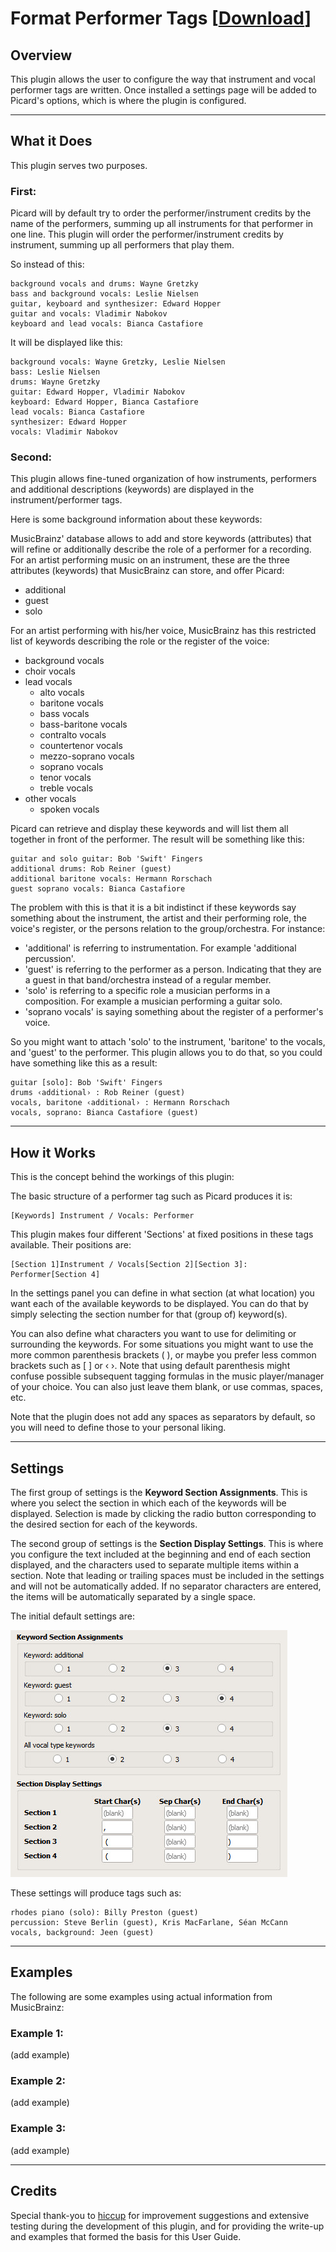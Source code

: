 # Format Performer Tags \[[Download](https://github.com/rdswift/picard-plugins/raw/2.0_RDS_Plugins/plugins/format_performer_tags/format_performer_tags.zip)\]

## Overview

This plugin allows the user to configure the way that instrument and vocal performer tags are written. Once
installed a settings page will be added to Picard's options, which is where the plugin is configured.

---

## What it Does

This plugin serves two purposes.
 
### First:
 
Picard will by default try to order the performer/instrument credits by the name of the performers, summing up all instruments for that performer in one line.
This plugin will order the performer/instrument credits by instrument, summing up all performers that play them.
 
So instead of this:

``` 
background vocals and drums: Wayne Gretzky
bass and background vocals: Leslie Nielsen
guitar, keyboard and synthesizer: Edward Hopper
guitar and vocals: Vladimir Nabokov
keyboard and lead vocals: Bianca Castafiore
```

It will be displayed like this:

``` 
background vocals: Wayne Gretzky, Leslie Nielsen
bass: Leslie Nielsen
drums: Wayne Gretzky
guitar: Edward Hopper, Vladimir Nabokov
keyboard: Edward Hopper, Bianca Castafiore
lead vocals: Bianca Castafiore
synthesizer: Edward Hopper
vocals: Vladimir Nabokov
```
 
### Second:
 
This plugin allows fine-tuned organization of how instruments, performers and additional descriptions (keywords) are displayed in the instrument/performer tags.
 
Here is some background information about these keywords:
 
MusicBrainz' database allows to add and store keywords (attributes) that will refine or additionally describe the role of a performer for a recording.
For an artist performing music on an instrument, these are the three attributes (keywords) that MusicBrainz can store, and offer Picard:
 
* additional
* guest
* solo
 
For an artist performing with his/her voice, MusicBrainz has this restricted list of keywords describing the role or the register of the voice:
 
* background vocals
* choir vocals
* lead vocals
  * alto vocals
  * baritone vocals
  * bass vocals
  * bass-baritone vocals
  * contralto vocals
  * countertenor vocals
  * mezzo-soprano vocals
  * soprano vocals
  * tenor vocals
  * treble vocals
* other vocals
  * spoken vocals

 
Picard can retrieve and display these keywords and will list them all together in front of the performer.
The result will be something like this:

```
guitar and solo guitar: Bob 'Swift' Fingers
additional drums: Rob Reiner (guest)
additional baritone vocals: Hermann Rorschach
guest soprano vocals: Bianca Castafiore
```

The problem with this is that it is a bit indistinct if these keywords say something about the instrument, the artist and their performing role, the voice's register, or the persons relation to the group/orchestra.
For instance:
 
* 'additional' is referring to instrumentation. For example 'additional percussion'.
* 'guest' is referring to the performer as a person. Indicating that they are a guest in that band/orchestra instead of a regular member.
* 'solo' is referring to a specific role a musician performs in a composition. For example a musician performing a guitar solo.
* 'soprano vocals' is saying something about the register of a performer's voice.
 
So you might want to attach 'solo' to the instrument, 'baritone' to the vocals, and 'guest' to the performer.
This plugin allows you to do that, so you could have something like this as a result:

```
guitar [solo]: Bob 'Swift' Fingers
drums ‹additional› : Rob Reiner (guest)
vocals, baritone ‹additional› : Hermann Rorschach
vocals, soprano: Bianca Castafiore (guest)
```

---

## How it Works

This is the concept behind the workings of this plugin:
 
The basic structure of a performer tag such as Picard produces it is:

    [Keywords] Instrument / Vocals: Performer
 
This plugin makes four different 'Sections' at fixed positions in these tags available.
Their positions are:

    [Section 1]Instrument / Vocals[Section 2][Section 3]: Performer[Section 4]
 
In the settings panel you can define in what section (at what location) you want each of the available keywords to be displayed.
You can do that by simply selecting the section number for that (group of) keyword(s).
 
You can also define what characters you want to use for delimiting or surrounding the keywords.
For some situations you might want to use the more common parenthesis brackets ( ), or maybe you prefer less common brackets such as \[ \] or ‹ ›.
Note that using default parenthesis might confuse possible subsequent tagging formulas in the music player/manager of your choice. 
You can also just leave them blank, or use commas, spaces, etc.
 
Note that the plugin does not add any spaces as separators by default, so you will need to define those to your personal liking.
 
---

## Settings

The first group of settings is the **Keyword Section Assignments**.  This is where you select the section in
which each of the keywords will be displayed.  Selection is made by clicking the radio button corresponding
to the desired section for each of the keywords.

The second group of settings is the **Section Display Settings**.  This is where you configure the text
included at the beginning and end of each section displayed, and the characters used to separate multiple
items within a section.  Note that leading or trailing spaces must be included in the settings and will not
be automatically added.  If no separator characters are entered, the items will be automatically separated
by a single space.

The initial default settings are:

<!---
```
Keyword 'additional':  Section 3
Keyword 'guest':       Section 4
Keyword 'solo':        Section 3
All 'vocals' keywords: Section 2

Section 1 starting text:   ''
Section 1 ending text:     ''
Section 1 separator text:  ''

Section 2 starting text:   ', '
Section 2 ending text:     ''
Section 2 separator text:  ''

Section 3 starting text:   ' ('
Section 3 ending text:     ''
Section 3 separator text:  ')'

Section 4 starting text:   ' ('
Section 4 ending text:     ''
Section 4 separator text:  ')'
```
--->
![default settings image](default_settings.jpg)

These settings will produce tags such as:

```
rhodes piano (solo): Billy Preston (guest)
percussion: Steve Berlin (guest), Kris MacFarlane, Séan McCann
vocals, background: Jeen (guest)
```

---

## Examples

The following are some examples using actual information from MusicBrainz:

### Example 1:

(add example)

### Example 2:

(add example)

### Example 3:

(add example)

---

## Credits

Special thank-you to [hiccup](https://musicbrainz.org/user/hiccup) for improvement suggestions and extensive testing during
the development of this plugin, and for providing the write-up and examples that formed the basis for this User Guide.



<!---
## Description

This plugin allows the user to configure the way that instrument and vocal performer tags are written. Once
installed a settings page will be added to Picard's options, which is where the plugin is configured.

These settings will determine the format for any Performer tags prepared. The format is divided into six
parts: the performer; the instrument or vocals; and four user selectable sections for the extra
information. This is set out as:

\[Section 1\]Instrument/Vocals\[Section 2\]\[Section 3\]: Performer\[Section 4\]

You can select the section in which each of the extra information words appears.  These extra information
words are "additional", "guest", "solo" and type of vocal.

For each of the sections you can select the starting character(s), the character(s) separating entries, and
the ending character(s).  Note that leading or trailing spaces must be included in the settings and will not
be automatically added.  If no separator characters are entered, the items will be automatically separated
by a single space.

Note that sections that don't contain any entries for a givien performer tag will not be included in the
tag, including any start or end text configured for the section.

For example, some of the ways that a performer relationship for Billy Preston playing a guest solo on the
Rhodes piano could be configured to be saved include:

* Performer [guest solo rhodes piano]: Billy Preston
* Performer [solo rhodes piano]: Billy Preston (guest)
* Performer [rhodes piano]: Billy Preston (guest solo)
* Performer [rhodes piano, guest solo]: Billy Preston
* Performer [rhodes piano, solo]: Billy Preston (guest)
* Performer [rhodes piano, guest]: Billy Preston (solo)

This shows only a few examples of the many possible displays that can be configured.

## Settings

The first group of settings is the **Keyword Section Assignments**.  This is where you select the section in
which each of the keywords will be displayed.  Selection is made by clicking the radio button corresponding
to the desired section for each of the keywords.

The second group of settings is the **Section Display Settings**.  This is where you configure the text
included at the beginning and end of each section displayed, and the characters used to separate multiple
items within a section.  Note that leading or trailing spaces must be included in the settings and will not
be automatically added.  If no separator characters are entered, the items will be automatically separated
by a single space.

The initial default settings are:

```
Keyword 'additional':  Section 3
Keyword 'guest':       Section 4
Keyword 'solo':        Section 3
All 'vocals' keywords: Section 2

Section 1 starting text:   ''
Section 1 ending text:     ''
Section 1 separator text:  ''

Section 2 starting text:   ', '
Section 2 ending text:     ''
Section 2 separator text:  ''

Section 3 starting text:   ' ('
Section 3 ending text:     ''
Section 3 separator text:  ')'

Section 4 starting text:   ' ('
Section 4 ending text:     ''
Section 4 separator text:  ')'
```

These settings will produce tags such as:

* Performer [rhodes piano (solo)]: Billy Preston (guest)
* Performer [percussion]: Steve Berlin (guest), Kris MacFarlane, Séan McCann
* Performer [vocal, background]: Jeen (guest)

--->
